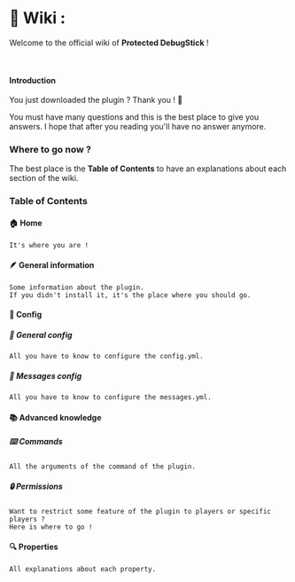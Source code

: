 # :book: Wiki :
Welcome to the official wiki of **Protected DebugStick** !

<br>

<!-- tabs:start -->

#### **Introduction**

You just downloaded the plugin ? Thank you ! :tada:

You must have many questions and this is the best place to give you answers. I hope that after
you reading you'll have no answer anymore.

### Where to go now ?
The best place is the **Table of Contents** to have an explanations about each section of the wiki.


### **Table of Contents**
#### :house: Home
````
It's where you are !
````
#### :feather: General information
````
Some information about the plugin. 
If you didn't install it, it's the place where you should go.
````
#### :book: Config
##### :file_folder: General config
```
All you have to know to configure the config.yml.
```
##### :thought_balloon: Messages config
```
All you have to know to configure the messages.yml.
```
#### :books: Advanced knowledge
##### :keyboard: Commands
````
All the arguments of the command of the plugin.
````
##### :lock: Permissions
````
Want to restrict some feature of the plugin to players or specific players ?
Here is where to go !
````
#### :mag: Properties
```
All explanations about each property.
```

<!-- tabs:end -->
